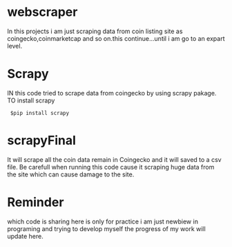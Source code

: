 # webscraper
In this projects i am just scraping data from coin listing site as coingecko,coinmarketcap 
and so on.this continue...until i am go to an expart level.





# Scrapy
IN this code tried to scrape data from coingecko by using scrapy pakage.
TO install scrapy 

<code> $pip install scrapy </code>

# scrapyFinal
It will scrape all the coin data remain in Coingecko and it will saved to a csv file.
Be carefull when running this code cause it scraping huge data from the site which can cause damage to the site.

# Reminder

which code is sharing here is only for practice i am just newbiew in programing and trying to develop myself the progress of my work will update here.
